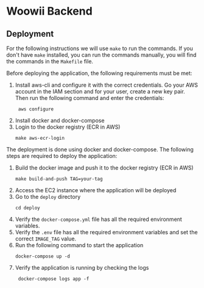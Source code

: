 # Woowii Backend




## Deployment

For the following instructions we will use `make` to run the commands. If you don't have `make` installed, you can run the commands manually, you will find the commands in the `Makefile` file.

Before deploying the application, the following requirements must be met:
1. Install aws-cli and configure it with the correct credentials. Go your AWS account in the IAM section and for your user, create a new key pair. Then run the following command and enter the credentials:
   ```
    aws configure
   ```
2. Install docker and docker-compose
3. Login to the docker registry (ECR in AWS)
   ```
   make aws-ecr-login
   ```

The deployment is done using docker and docker-compose. The following steps are required to deploy the application:
1. Build the docker image and push it to the docker registry (ECR in AWS)
   ```
   make build-and-push TAG=your-tag
   ```
2. Access the EC2 instance where the application will be deployed
3. Go to the `deploy` directory
   ```
   cd deploy
   ```
4. Verify the `docker-compose.yml` file has all the required environment variables.
5. Verify the `.env` file has all the required environment variables and set the correct `IMAGE_TAG` value.
6. Run the following command to start the application
   ```
   docker-compose up -d
   ```
7. Verify the application is running by checking the logs
   ```
    docker-compose logs app -f
    ```
